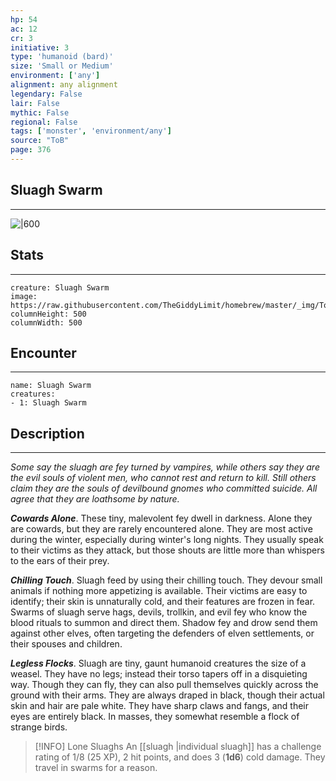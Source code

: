 ```yaml
---
hp: 54
ac: 12
cr: 3
initiative: 3
type: 'humanoid (bard)'    
size: 'Small or Medium'
environment: ['any']
alignment: any alignment
legendary: False
lair: False
mythic: False
regional: False
tags: ['monster', 'environment/any']
source: "ToB"
page: 376
---
```


## Sluagh Swarm
---

![|600](https://raw.githubusercontent.com/TheGiddyLimit/homebrew/master/_img/ToB/Sluagh%20Swarm.webp)

## Stats
---

```statblock
creature: Sluagh Swarm
image: https://raw.githubusercontent.com/TheGiddyLimit/homebrew/master/_img/ToB/token/Sluagh%20Swarm.png
columnHeight: 500
columnWidth: 500
```

## Encounter
---

```encounter-table
name: Sluagh Swarm
creatures:
- 1: Sluagh Swarm
```

## Description
---
_Some say the sluagh are fey turned by vampires, while others say they are the evil souls of violent men, who cannot rest and return to kill. Still others claim they are the souls of devilbound gnomes who committed suicide. All agree that they are loathsome by nature._

**_Cowards Alone_**. These tiny, malevolent fey dwell in darkness. Alone they are cowards, but they are rarely encountered alone. They are most active during the winter, especially during winter's long nights. They usually speak to their victims as they attack, but those shouts are little more than whispers to the ears of their prey.

**_Chilling Touch_**. Sluagh feed by using their chilling touch. They devour small animals if nothing more appetizing is available. Their victims are easy to identify; their skin is unnaturally cold, and their features are frozen in fear.
Swarms of sluagh serve hags, devils, trollkin, and evil fey who know the blood rituals to summon and direct them. Shadow fey and drow send them against other elves, often targeting the defenders of elven settlements, or their spouses and children.

**_Legless Flocks_**. Sluagh are tiny, gaunt humanoid creatures the size of a weasel. They have no legs; instead their torso tapers off in a disquieting way. Though they can fly, they can also pull themselves quickly across the ground with their arms. They are always draped in black, though their actual skin and hair are pale white. They have sharp claws and fangs, and their eyes are entirely black. In masses, they somewhat resemble a flock of strange birds.

> [!INFO] Lone Sluaghs
>An [[sluagh \|individual sluagh]] has a challenge rating of 1/8 (25 XP), 2 hit points, and does 3 (**1d6**) cold damage. They travel in swarms for a reason.






